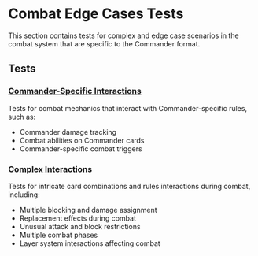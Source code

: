 # Combat Edge Cases Tests

This section contains tests for complex and edge case scenarios in the combat system that are specific to the Commander format.

## Tests

### [Commander-Specific Interactions](commander_specific.md)

Tests for combat mechanics that interact with Commander-specific rules, such as:
- Commander damage tracking
- Combat abilities on Commander cards
- Commander-specific combat triggers

### [Complex Interactions](complex_interactions.md)

Tests for intricate card combinations and rules interactions during combat, including:
- Multiple blocking and damage assignment
- Replacement effects during combat
- Unusual attack and block restrictions
- Multiple combat phases
- Layer system interactions affecting combat 